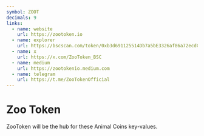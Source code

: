 ```yaml
---
symbol: ZOOT
decimals: 9
links:
  - name: website
    url: https://zootoken.io
  - name: explorer
    url: https://bscscan.com/token/0xb3d691125514Db7a5bE3326af86a72ecdC2CDE16
  - name: x
    url: https://x.com/ZooToken_BSC
  - name: medium
    url: https://zootokenio.medium.com
  - name: telegram
    url: https://t.me/ZooTokenOfficial
---
```


# Zoo Token

ZooToken will be the hub for these Animal Coins key-values.
